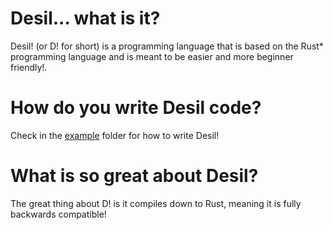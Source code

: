 # Desil... what is it?
Desil! (or D! for short) is a programming language that is based on the Rust* programming language and is meant to be easier and more beginner friendly!.
# How do you write Desil code?
Check in the [example](example) folder for how to write Desil!
# What is so great about Desil?
The great thing about D! is it compiles down to Rust, meaning it is fully backwards compatible!
